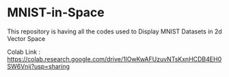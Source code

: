 # MNIST-in-Space
This repository is having all the codes used to Display MNIST Datasets in 2d Vector Space


Colab Link : https://colab.research.google.com/drive/1lOwKwAFUzuvNTsKxnHCDB4EH0SW6Vnij?usp=sharing
